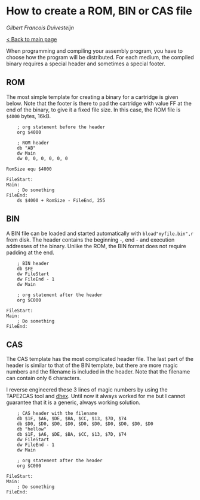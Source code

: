 # How to create a ROM, BIN or CAS file

_Gilbert Francois Duivesteijn_

[< Back to main page](index.html)



When programming and compiling your assembly program, you have to choose how the program will be distributed. For each medium, the compiled binary requires a special header and sometimes a special footer. 

## ROM

The most simple template for creating a binary for a cartridge is given below. Note that the footer is there to pad the cartridge with value FF at the end of the binary, to give it a fixed file size. In this case, the ROM file is `$4000` bytes, 16kB.

```assembly
    ; org statement before the header
    org $4000

    ; ROM header
    db "AB"
    dw Main
    dw 0, 0, 0, 0, 0, 0

RomSize equ $4000

FileStart:
Main:
    ; Do something
FileEnd:
    ds $4000 + RomSize - FileEnd, 255
```

## BIN

A BIN file can be loaded and started automatically with `bload"myfile.bin",r` from disk. The header contains the beginning -, end -  and execution addresses of the binary. Unlike the ROM, the BIN format does not require padding at the end.

```assembly
    ; BIN header
    db $FE
    dw FileStart
    dw FileEnd - 1
    dw Main

    ; org statement after the header
    org $C000

FileStart:
Main:
    ; Do something
FileEnd:
```

## CAS

The CAS template has the most complicated header file. The last part of the header is similar to that of the BIN template, but there are more magic numbers and the filename is included in the header. Note that the filename can contain only 6 characters.

I reverse engineered these 3 lines of magic numbers by using the TAPE2CAS tool and [dhex](http://www.dettus.net/dhex/).  Until now it always worked for me but I cannot guarantee that it is a generic, always working solution.

```assembly
    ; CAS header with the filename
    db $1F, $A6, $DE, $BA, $CC, $13, $7D, $74
    db $D0, $D0, $D0, $D0, $D0, $D0, $D0, $D0, $D0, $D0
    db "hellow"
    db $1F, $A6, $DE, $BA, $CC, $13, $7D, $74
    dw FileStart
    dw FileEnd - 1
    dw Main

    ; org statement after the header
    org $C000

FileStart:
Main:
    ; Do something
FileEnd:
```

